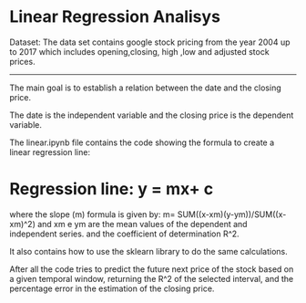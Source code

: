 # Linear Regression Analisys

Dataset:
The data set contains google stock pricing from the year 2004 up to 2017 which includes opening,closing, high ,low and adjusted stock prices.

---

The main goal is to establish a relation between the date and the closing price.

The date is the independent variable and the closing price is the dependent variable.

The linear.ipynb file contains the code showing the formula to create a linear regression line:

# Regression line: y = mx+ c

where the slope (m) formula is given by:
m= SUM((x-xm)(y-ym))/SUM((x-xm)^2)
and xm e ym are the mean values of the dependent and independent series.
and the coefficient of determination R^2.

It also contains how to use the sklearn library to do the same calculations.

After all the code tries to predict the future next price of the stock based on a given temporal window, returning the R^2 of the selected interval, and the percentage error in the estimation of the closing price.

